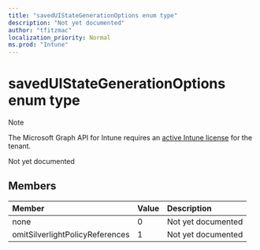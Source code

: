 ```yaml
---
title: "savedUIStateGenerationOptions enum type"
description: "Not yet documented"
author: "tfitzmac"
localization_priority: Normal
ms.prod: "Intune"
---
```


# savedUIStateGenerationOptions enum type

> [!NOTE]
> The Microsoft Graph API for Intune requires an [active Intune license](https://go.microsoft.com/fwlink/?linkid=839381) for the tenant.

Not yet documented

## Members
|Member|Value|Description|
|:---|:---|:---|
|none|0|Not yet documented|
|omitSilverlightPolicyReferences|1|Not yet documented|




